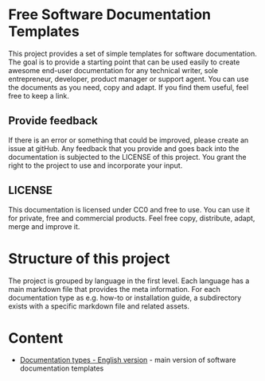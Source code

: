 # Free Software Documentation Templates
This project provides a set of simple templates for software documentation.
The goal is to provide a starting point that can be used easily to create awesome end-user documentation for any technical writer, sole entrepreneur, developer, product manager or support agent.
You can use the documents as you need, copy and adapt. If you find them useful, feel free to keep a link.

## Provide feedback
If there is an error or something that could be improved, please create an issue at gitHub.
Any feedback that you provide and goes back into the documentation is subjected to the LICENSE of this project.
You grant the right to the project to use and incorporate your input.

## LICENSE
This documentation is licensed under CC0 and free to use. 
You can use it for private, free and commercial products. 
Feel free copy, distribute, adapt, merge and improve it.

# Structure of this project
The project is grouped by language in the first level. Each language has a main markdown file that provides the meta information.
For each documentation type as e.g. how-to or installation guide, a subdirectory exists with a specific markdown file and related assets.

# Content
- [Documentation types - English version](en/index.md) - main version of software documentation templates
